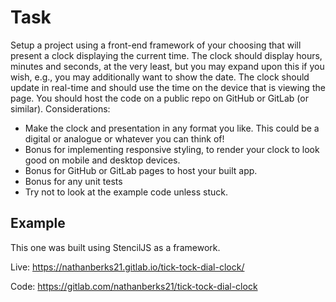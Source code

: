 # Task

Setup a project using a front-end framework of your choosing that will present a clock
displaying the current time. The clock should display hours, minutes and seconds, at the
very least, but you may expand upon this if you wish, e.g., you may additionally want to
show the date. The clock should update in real-time and should use the time on the device
that is viewing the page. You should host the code on a public repo on GitHub or GitLab (or
similar).
Considerations:

- Make the clock and presentation in any format you like. This could be a digital or
  analogue or whatever you can think of!
- Bonus for implementing responsive styling, to render your clock to look good on
  mobile and desktop devices.
- Bonus for GitHub or GitLab pages to host your built app.
- Bonus for any unit tests
- Try not to look at the example code unless stuck.

## Example

This one was built using StencilJS as a framework.

Live: https://nathanberks21.gitlab.io/tick-tock-dial-clock/

Code: https://gitlab.com/nathanberks21/tick-tock-dial-clock
